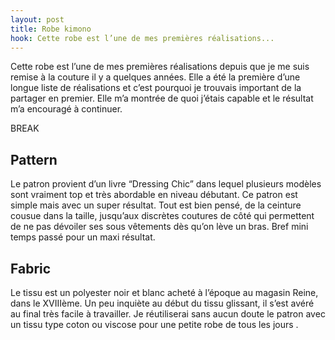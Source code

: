 ```yaml
---
layout: post
title: Robe kimono
hook: Cette robe est l’une de mes premières réalisations...
---
```


Cette robe est l’une de mes premières réalisations depuis que je me suis remise à la couture il y a quelques années. Elle a été la première d’une longue liste de réalisations et c’est pourquoi je trouvais important de la partager en premier. Elle m’a montrée de quoi j’étais capable et le résultat m’a encouragé à continuer.

BREAK

## Pattern

Le patron provient d’un livre “Dressing Chic” dans lequel plusieurs modèles sont vraiment top et très abordable en niveau débutant. Ce patron est simple mais avec un super résultat. Tout est bien pensé, de la ceinture cousue dans la taille, jusqu’aux discrètes coutures de côté qui permettent de ne pas dévoiler ses sous vêtements dès qu’on lève un bras. Bref mini temps passé pour un maxi résultat.


## Fabric

Le tissu est un polyester noir et blanc acheté à l’époque au magasin Reine, dans le XVIIIème. Un peu inquiète au début du tissu glissant, il s’est avéré au final très facile à travailler. Je réutiliserai sans aucun doute le patron avec un tissu type coton ou viscose pour une petite robe de tous les jours .

